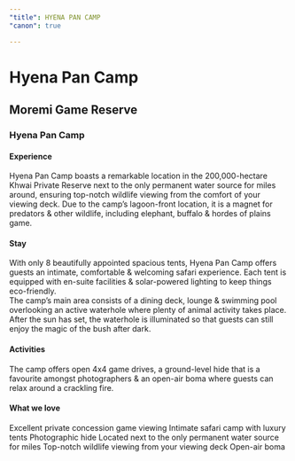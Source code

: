 ```yaml
---
"title": HYENA PAN CAMP
"canon": true

---
```


# Hyena Pan Camp
## Moremi Game Reserve
### Hyena Pan Camp

#### Experience
Hyena Pan Camp boasts a remarkable location in the 200,000-hectare Khwai Private Reserve next to the only permanent water source for miles around, ensuring top-notch wildlife viewing from the comfort of your viewing deck.
Due to the camp’s lagoon-front location, it is a magnet for predators &amp; other wildlife, including elephant, buffalo &amp; hordes of plains game.

#### Stay
With only 8 beautifully appointed spacious tents, Hyena Pan Camp offers guests an intimate, comfortable &amp; welcoming safari experience.  Each tent is equipped with en-suite facilities &amp; solar-powered lighting to keep things eco-friendly.  
The camp’s main area consists of a dining deck, lounge &amp; swimming pool overlooking an active waterhole where plenty of animal activity takes place.  After the sun has set, the waterhole is illuminated so that guests can still enjoy the magic of the bush after dark.

#### Activities
The camp offers open 4x4 game drives, a ground-level hide that is a favourite amongst photographers &amp; an open-air boma where guests can relax around a crackling fire.


#### What we love
Excellent private concession game viewing
Intimate safari camp with luxury tents
Photographic hide 
Located next to the only permanent water source for miles
Top-notch wildlife viewing from your viewing deck
Open-air boma